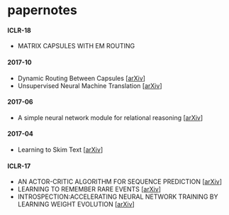 # papernotes
#### ICLR-18
- MATRIX CAPSULES WITH EM ROUTING

#### 2017-10
- Dynamic Routing Between Capsules [[arXiv](https://arxiv.org/abs/1710.09829v1.pdf)]
- Unsupervised Neural Machine Translation [[arXiv](https://arxiv.org/abs/1710.11041v1)]

#### 2017-06
- A simple neural network module for relational reasoning [[arXiv](https://arxiv.org/abs/1706.01427)]

#### 2017-04
- Learning to Skim Text [[arXiv](https://arxiv.org/abs/1704.06877.pdf)]

#### ICLR-17
- AN ACTOR-CRITIC ALGORITHM FOR SEQUENCE PREDICTION [[arXiv](https://arxiv.org/abs/1607.07086.pdf)]
- LEARNING TO REMEMBER RARE EVENTS [[arXiv](https://arxiv.org/abs/1703.03129)]
- INTROSPECTION:ACCELERATING NEURAL NETWORK TRAINING BY LEARNING WEIGHT EVOLUTION [[arXiv](https://arxiv.org/abs/1704.04959.pdf)]
